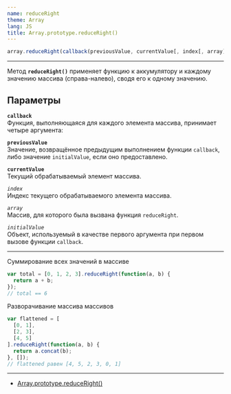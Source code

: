 ```yaml
---
name: reduceRight
theme: Array
lang: JS
title: Array.prototype.reduceRight()
---
```


```js
array.reduceRight(callback(previousValue, currentValue[, index[, array]])[, initialValue])
```

---

Метод **`reduceRight()`** применяет функцию к аккумулятору и каждому значению массива (справа-налево), сводя его к одному значению.

## Параметры

**`callback`**<br />
Функция, выполняющаяся для каждого элемента массива, принимает четыре аргумента:

**`previousValue`**<br />
Значение, возвращённое предыдущим выполнением функции `callback`, либо значение `initialValue`, если оно предоставлено.

**`currentValue`**<br />
Текущий обрабатываемый элемент массива.

_`index`_<br />
Индекс текущего обрабатываемого элемента массива.

_`array`_<br />
Массив, для которого была вызвана функция `reduceRight`.

_`initialValue`_<br />
Объект, используемый в качестве первого аргумента при первом вызове функции `callback`.

---

Суммирование всех значений в массиве

```js
var total = [0, 1, 2, 3].reduceRight(function(a, b) {
  return a + b;
});
// total == 6
```

Разворачивание массива массивов

```js
var flattened = [
  [0, 1],
  [2, 3],
  [4, 5]
].reduceRight(function(a, b) {
  return a.concat(b);
}, []);
// flattened равен [4, 5, 2, 3, 0, 1]
```

---

- [Array.prototype.reduceRight()](https://developer.mozilla.org/ru/docs/Web/JavaScript/Reference/Global_Objects/Array/reduceRight)
